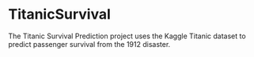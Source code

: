 # TitanicSurvival
The Titanic Survival Prediction project uses the Kaggle Titanic dataset to predict passenger survival from the 1912 disaster.

